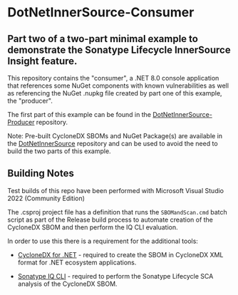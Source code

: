 # DotNetInnerSource-Consumer

## Part two of a two-part minimal example to demonstrate the Sonatype Lifecycle InnerSource Insight feature.

This repository contains the "consumer", a .NET 8.0 console application that references some NuGet components with known vulnerabilities as well as referencing the NuGet .nupkg file created by part one of this example, the "producer".

The first part of this example can be found in the [DotNetInnerSource-Producer](https://github.com/jnewman-sonatype/DotNetInnerSource-Producer) repository.

Note: Pre-built CycloneDX SBOMs and NuGet Package(s) are available in the [DotNetInnerSource](https://github.com/jnewman-sonatype/DotNetInnerSource) repository and can be used to avoid the need to build the two parts of this example.

## Building Notes
Test builds of this repo have been performed with Microsoft Visual Studio 2022 (Community Edition)

The .csproj project file has a definition that runs the `SBOMandScan.cmd` batch script as part of the Release build process to automate creation of the CycloneDX SBOM and then perform the IQ CLI evaluation. 

In order to use this there is a requirement for the additional tools:

- [CycloneDX for .NET](https://github.com/CycloneDX/cyclonedx-dotnet) - required to create the SBOM in CycloneDX XML format for .NET ecosystem applications.

- [Sonatype IQ CLI](https://download.sonatype.com/clm/scanner/latest.jar) - required to perform the Sonatype Lifecycle SCA analysis of the CycloneDX SBOM.

